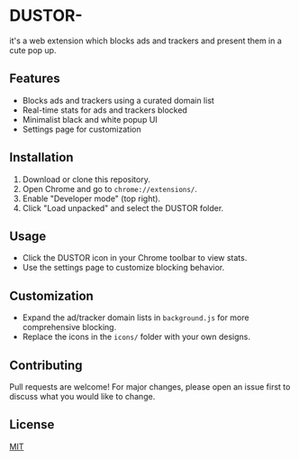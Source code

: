 # DUSTOR-
it's a web extension which blocks ads and trackers and present them in a cute pop up. 
 

## Features
- Blocks ads and trackers using a curated domain list
- Real-time stats for ads and trackers blocked
- Minimalist black and white popup UI
- Settings page for customization

## Installation
1. Download or clone this repository.
2. Open Chrome and go to `chrome://extensions/`.
3. Enable "Developer mode" (top right).
4. Click "Load unpacked" and select the DUSTOR folder.

## Usage
- Click the DUSTOR icon in your Chrome toolbar to view stats.
- Use the settings page to customize blocking behavior.

## Customization
- Expand the ad/tracker domain lists in `background.js` for more comprehensive blocking.
- Replace the icons in the `icons/` folder with your own designs.

## Contributing
Pull requests are welcome! For major changes, please open an issue first to discuss what you would like to change.

## License
[MIT](LICENSE) 
